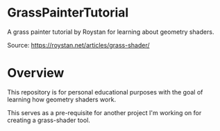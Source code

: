 # GrassPainterTutorial
A grass painter tutorial by Roystan for learning about geometry shaders.

Source: https://roystan.net/articles/grass-shader/

# Overview
This repository is for personal educational purposes with the goal of learning how geometry shaders work.

This serves as a pre-requisite for another project I'm working on for creating a grass-shader tool.
